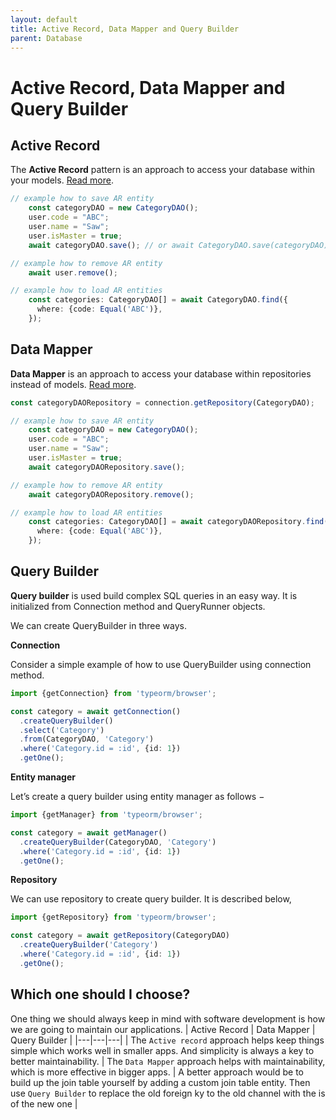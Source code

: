 ```yaml
---
layout: default
title: Active Record, Data Mapper and Query Builder
parent: Database
---
```


# Active Record, Data Mapper and Query Builder

## Active Record
The **Active Record** pattern is an approach to access your database within your models. [Read more](https://en.wikipedia.org/wiki/Active_record_pattern).
```ts
// example how to save AR entity
    const categoryDAO = new CategoryDAO();
    user.code = "ABC";
    user.name = "Saw";
    user.isMaster = true;
    await categoryDAO.save(); // or await CategoryDAO.save(categoryDAO);

// example how to remove AR entity
    await user.remove();

// example how to load AR entities
    const categories: CategoryDAO[] = await CategoryDAO.find({
      where: {code: Equal('ABC')},
    });
```

## Data Mapper
**Data Mapper** is an approach to access your database within repositories instead of models. [Read more](https://en.wikipedia.org/wiki/Data_mapper_pattern).
```ts
const categoryDAORepository = connection.getRepository(CategoryDAO);

// example how to save AR entity
    const categoryDAO = new CategoryDAO();
    user.code = "ABC";
    user.name = "Saw";
    user.isMaster = true;
    await categoryDAORepository.save(); 

// example how to remove AR entity
    await categoryDAORepository.remove();

// example how to load AR entities
    const categories: CategoryDAO[] = await categoryDAORepository.find({
      where: {code: Equal('ABC')},
    });
```

## Query Builder
**Query builder** is used build complex SQL queries in an easy way. It is initialized from Connection method and QueryRunner objects. 

We can create QueryBuilder in three ways.

**Connection**

Consider a simple example of how to use QueryBuilder using connection method.
```ts
import {getConnection} from 'typeorm/browser';

const category = await getConnection()
  .createQueryBuilder()
  .select('Category')
  .from(CategoryDAO, 'Category')
  .where('Category.id = :id', {id: 1})
  .getOne();
```

**Entity manager**

Let’s create a query builder using entity manager as follows −
```ts
import {getManager} from 'typeorm/browser';

const category = await getManager()
  .createQueryBuilder(CategoryDAO, 'Category')
  .where('Category.id = :id', {id: 1})
  .getOne();
```

**Repository**

We can use repository to create query builder. It is described below,
```ts
import {getRepository} from 'typeorm/browser';

const category = await getRepository(CategoryDAO)
  .createQueryBuilder('Category')
  .where('Category.id = :id', {id: 1})
  .getOne();
```

## Which one should I choose?
One thing we should always keep in mind with software development is how we are going to maintain our applications.
|  Active Record | Data Mapper  | Query Builder  |
|---|---|---|
| The `Active record` approach helps keep things simple which works well in smaller apps. And simplicity is always a key to better maintainability.  |  The `Data Mapper` approach helps with maintainability, which is more effective in bigger apps.  | A better approach would be to build up the join table yourself by adding a custom join table entity. Then use `Query Builder` to replace the old foreign ky to the old channel with the is of the new one  | 
